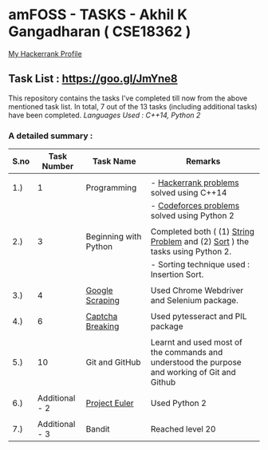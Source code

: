 # amFOSS - TASKS - Akhil K Gangadharan  ( CSE18362 )
 [My Hackerrank Profile](https://www.hackerrank.com/akhilam512?hr_r=1)

## Task List :  https://goo.gl/JmYne8

This repository contains the tasks I've completed till now from the above mentioned task list. In total, 7 out of the 13 tasks (including additional tasks) have been completed. 
*Languages Used : C++14, Python 2*

 ### A detailed summary :
 
| **S.no** | **Task Number** | **Task Name**             | **Remarks** |
| ---- | ----------- | --------------------- | ------- |
|      |             |                       |         |
| 1.)  |  1          | Programming           | - [Hackerrank problems](/Hackerrank) solved using C++14 |
|      |             |                       | - [Codeforces problems](/Codeforces) solved using Python 2|
|      |             |                       |     |
| 2.)  |  3          | Beginning with Python |    Completed both ( (1) [String Problem](/Task3_String.py) and (2) [Sort](/Task3_Sort.py) ) the tasks using Python 2. |
|      |             |                       |  - Sorting technique used : Insertion Sort. |
|      |             |                       |     |
| 3.)  |  4          | [Google Scraping](/Task4_GoogleScraping.py)       |  Used Chrome Webdriver and Selenium package. |
|      |             |                       |     |
| 4.)  |  6          | [Captcha Breaking](/Task6_CaptchaBreaking.py)       |  Used pytesseract and PIL package |
|      |             |                       |     |
| 5.)  |  10         | Git and GitHub        |  Learnt and used most of the commands and understood the purpose and working of Git and Github|
|      |             |                       |     |
| 6.)  | Additional - 2 | [Project Euler](/Euler)      |   Used Python 2 |
|      |             |                       |     |
| 7.)  | Additional - 3 | Bandit             |   Reached level 20 |
